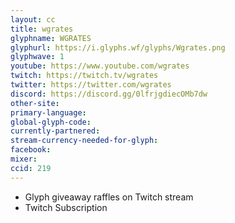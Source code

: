 ```yaml
---
layout: cc
title: wgrates
glyphname: WGRATES
glyphurl: https://i.glyphs.wf/glyphs/Wgrates.png
glyphwave: 1
youtube: https://www.youtube.com/wgrates
twitch: https://twitch.tv/wgrates
twitter: https://twitter.com/wgrates
discord: https://discord.gg/0lfrjgdiecOMb7dw
other-site: 
primary-language: 
global-glyph-code: 
currently-partnered: 
stream-currency-needed-for-glyph: 
facebook: 
mixer: 
ccid: 219
---
```

* Glyph giveaway raffles on Twitch stream
* Twitch Subscription
